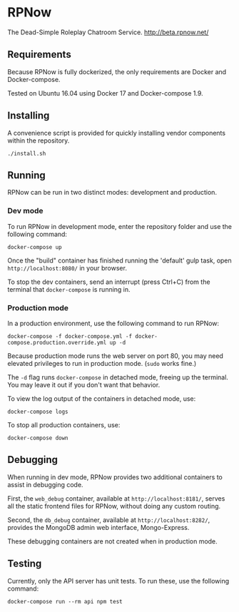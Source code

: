 # RPNow
The Dead-Simple Roleplay Chatroom Service. http://beta.rpnow.net/


## Requirements
Because RPNow is fully dockerized, the only requirements are Docker and Docker-compose.

Tested on Ubuntu 16.04 using Docker 17 and Docker-compose 1.9.


## Installing
A convenience script is provided for quickly installing vendor components within the repository.

    ./install.sh


## Running
RPNow can be run in two distinct modes: development and production.

### Dev mode
To run RPNow in development mode, enter the repository folder and use the following command:

    docker-compose up

Once the "build" container has finished running the 'default' gulp task, open `http://localhost:8080/` in your browser.

To stop the dev containers, send an interrupt (press Ctrl+C) from the terminal that `docker-compose` is running in.


### Production mode
In a production environment, use the following command to run RPNow:

    docker-compose -f docker-compose.yml -f docker-compose.production.override.yml up -d

Because production mode runs the web server on port 80, you may need elevated privileges to run in production mode. (`sudo` works fine.)

The `-d` flag runs `docker-compose` in detached mode, freeing up the terminal. You may leave it out if you don't want that behavior.

To view the log output of the containers in detached mode, use:

    docker-compose logs

To stop all production containers, use:

    docker-compose down


## Debugging
When running in dev mode, RPNow provides two additional containers to assist in debugging code.

First, the `web_debug` container, available at `http://localhost:8181/`, serves all the static frontend files for RPNow, without doing any custom routing.

Second, the `db_debug` container, available at `http://localhost:8282/`, provides the MongoDB admin web interface, Mongo-Express.

These debugging containers are not created when in production mode.


## Testing
Currently, only the API server has unit tests. To run these, use the following command:

    docker-compose run --rm api npm test

